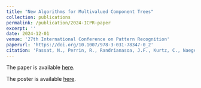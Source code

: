 ```yaml
---
title: "New Algorithms for Multivalued Component Trees"
collection: publications
permalink: /publication/2024-ICPR-paper
excerpt: ''
date: 2024-12-01
venue: '27th International Conference on Pattern Recognition'
paperurl: 'https://doi.org/10.1007/978-3-031-78347-0_2'
citation: 'Passat, N., Perrin, R., Randrianasoa, J.F., Kurtz, C., Naegel, B. (2025). New Algorithms for Multivalued Component Trees. In: Antonacopoulos, A., Chaudhuri, S., Chellappa, R., Liu, CL., Bhattacharya, S., Pal, U. (eds) Pattern Recognition. ICPR 2024. Lecture Notes in Computer Science, vol 15323. Springer, Cham. https://doi.org/10.1007/978-3-031-78347-0_2'
---
```


The paper is available [here](/files/papers/2024-ICPR.pdf).

The poster is available [here](/files/posters/2024-ICPR.pdf).
